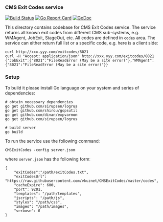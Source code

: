 ### CMS Exit Codes service

[![Build Status](https://travis-ci.org/vkuznet/CMSExitCodes.svg?branch=master)](https://travis-ci.org/vkuznet/CMSExitCodes)
[![Go Report Card](https://goreportcard.com/badge/github.com/vkuznet/CMSExitCodes)](https://goreportcard.com/report/github.com/vkuznet/CMSExitCodes)
[![GoDoc](https://godoc.org/github.com/vkuznet/CMSExitCodes?status.svg)](https://godoc.org/github.com/vkuznet/CMSExitCodes)

This directory contains codebase for CMS Exit Codes service.
The service returns all known exit codes from different CMS sub-systems, e.g.
WMAgent, JobExit, StageOut, etc. All codes are defined in `codes` area.
The service can either return full list or a specific code, e.g.
here is a client side:
```
curl http://xxx.yyy.com/exitcodes/8021
curl -H "Accept: application/json" http://xxx.yyy.com/exitcodes/8021
{"JobExit":{"8021":"FileReadError (May be a site error)"},"WMAgent":{"8021":"FileReadError (May be a site error)"}}
```

### Setup

To build it please install Go language on your system
and series of dependencies:

```
# obtain necessary dependencies
go get github.com/sirupsen/logrus
go get github.com/shirou/gopsutil
go get github.com/divan/expvarmon
go get github.com/sirupsen/logrus

# build server
go build
```

To run the service use the following command:
```
CMSExitCodes -config server.json
```
where `server.json` has the following form:
```
{
    "exitCodes":"/path/exitCodes.txt",
    "exitCodesUrl": "https://raw.githubusercontent.com/vkuznet/CMSExitCodes/master/codes",
    "cacheExpire": 600,
    "port": 9201,
    "templates": "/path/templates",
    "jscripts": "/path/js",
    "styles": "/path/css",
    "images": "/path/images",
    "verbose": 0
}
```
